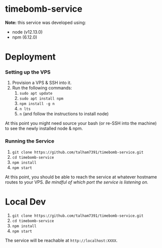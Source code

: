 # timebomb-service

**Note:** this service was developed using:
* node (v12.13.0)
* npm (6.12.0)

# Deployment

### Setting up the VPS

1. Provision a VPS & SSH into it.
2. Run the following commands:
    1. `sudo apt update`
    2. `sudo apt install npm`
    3. `npm install -g n`
    4. `n lts`
    5. `n` (and follow the instructions to install node) 
    
At this point you might need source your bash (or re-SSH into the machine) to see the newly installed node & npm.

### Running the Service

1. `git clone https://github.com/talham7391/timebomb-service.git`
2. `cd timebomb-service`
3. `npm install`
4. `npm start`

At this point, you should be able to reach the service at whatever hostname routes to your VPS. *Be mindful of which port the service is listening on.*

# Local Dev

1. `git clone https://github.com/talham7391/timebomb-service.git`
2. `cd timebomb-service`
3. `npm install`
4. `npm start`

The service will be reachable at `http://localhost:XXXX`.
